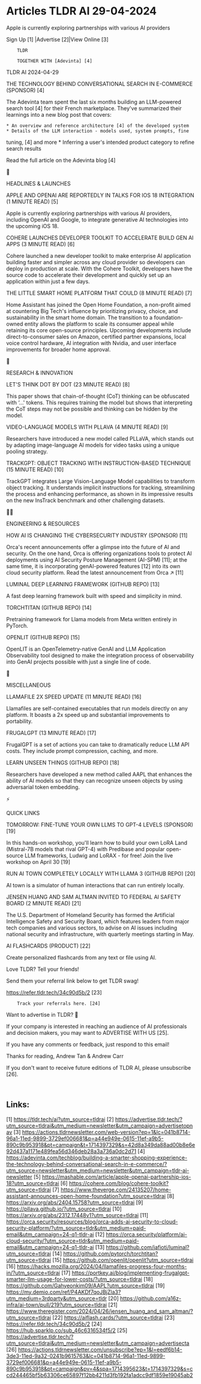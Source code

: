 # Articles TLDR AI 29-04-2024

Apple is currently exploring partnerships with various AI providers 

 Sign Up [1] |Advertise [2]|View Online [3] 

		TLDR

		TOGETHER WITH [Adevinta] [4]

TLDR AI 2024-04-29

 THE TECHNOLOGY BEHIND CONVERSATIONAL SEARCH IN E-COMMERCE (SPONSOR)
[4] 

 The Adevinta team spent the last six months building an LLM-powered
search tool [4] for their French marketplace. They've summarized their
learnings into a new blog post that covers:

	* An overview and reference architecture [4] of the developed system
	* Details of the LLM interaction - models used, system prompts, fine
tuning, [4] and more
	* Inferring a user's intended product category to refine search
results

Read the full article on the Adevinta blog [4]

🚀

HEADLINES & LAUNCHES

 APPLE AND OPENAI ARE REPORTEDLY IN TALKS FOR IOS 18 INTEGRATION (1
MINUTE READ) [5] 

 Apple is currently exploring partnerships with various AI providers,
including OpenAI and Google, to integrate generative AI technologies
into the upcoming iOS 18. 

 COHERE LAUNCHES DEVELOPER TOOLKIT TO ACCELERATE BUILD GEN AI APPS (3
MINUTE READ) [6] 

 Cohere launched a new developer toolkit to make enterprise AI
application building faster and simpler across any cloud provider so
developers can deploy in production at scale. With the Cohere Toolkit,
developers have the source code to accelerate their development and
quickly set up an application within just a few days. 

 THE LITTLE SMART HOME PLATFORM THAT COULD (8 MINUTE READ) [7] 

 Home Assistant has joined the Open Home Foundation, a non-profit
aimed at countering Big Tech's influence by prioritizing privacy,
choice, and sustainability in the smart home domain. The transition to
a foundation-owned entity allows the platform to scale its consumer
appeal while retaining its core open-source principles. Upcoming
developments include direct-to-consumer sales on Amazon, certified
partner expansions, local voice control hardware, AI integration with
Nvidia, and user interface improvements for broader home approval. 

🧠 

RESEARCH & INNOVATION

 LET'S THINK DOT BY DOT (23 MINUTE READ) [8] 

 This paper shows that chain-of-thought (CoT) thinking can be
obfuscated with ‘...' tokens. This requires training the model but
shows that interpreting the CoT steps may not be possible and thinking
can be hidden by the model. 

 VIDEO-LANGUAGE MODELS WITH PLLAVA (4 MINUTE READ) [9] 

 Researchers have introduced a new model called PLLaVA, which stands
out by adapting image-language AI models for video tasks using a
unique pooling strategy. 

 TRACKGPT: OBJECT TRACKING WITH INSTRUCTION-BASED TECHNIQUE (15 MINUTE
READ) [10] 

 TrackGPT integrates Large Vision-Language Model capabilities to
transform object tracking. It understands implicit instructions for
tracking, streamlining the process and enhancing performance, as shown
in its impressive results on the new InsTrack benchmark and other
challenging datasets. 

🧑‍💻 

ENGINEERING & RESOURCES

 HOW AI IS CHANGING THE CYBERSECURITY INDUSTRY (SPONSOR) [11] 

 Orca's recent announcements offer a glimpse into the future of AI and
security. On the one hand, Orca is offering organizations tools to
protect AI deployments using AI Security Posture Management (AI-SPM)
[11]; at the same time, it is incorporating genAI-powered features
[12] into its own cloud security platform.
Read the latest announcement from Orca ↗️ [11] 

 LUMINAL DEEP LEARNING FRAMEWORK (GITHUB REPO) [13] 

 A fast deep learning framework built with speed and simplicity in
mind. 

 TORCHTITAN (GITHUB REPO) [14] 

 Pretraining framework for Llama models from Meta written entirely in
PyTorch. 

 OPENLIT (GITHUB REPO) [15] 

 OpenLIT is an OpenTelemetry-native GenAI and LLM Application
Observability tool designed to make the integration process of
observability into GenAI projects possible with just a single line of
code. 

🎁

MISCELLANEOUS

 LLAMAFILE 2X SPEED UPDATE (11 MINUTE READ) [16] 

 Llamafiles are self-contained executables that run models directly on
any platform. It boasts a 2x speed up and substantial improvements to
portability. 

 FRUGALGPT (13 MINUTE READ) [17] 

 FrugalGPT is a set of actions you can take to dramatically reduce LLM
API costs. They include prompt compression, caching, and more. 

 LEARN UNSEEN THINGS (GITHUB REPO) [18] 

 Researchers have developed a new method called AAPL that enhances the
ability of AI models so that they can recognize unseen objects by
using adversarial token embedding. 

⚡

QUICK LINKS

 TOMORROW: FINE-TUNE YOUR OWN LLMS TO GPT-4 LEVELS (SPONSOR) [19] 

 In this hands-on workshop, you'll learn how to build your own LoRA
Land (Mistral-7B models that rival GPT-4) with Predibase and popular
open-source LLM frameworks, Ludwig and LoRAX - for free! Join the live
workshop on April 30 [19] 

 RUN AI TOWN COMPLETELY LOCALLY WITH LLAMA 3 (GITHUB REPO) [20] 

 AI town is a simulator of human interactions that can run entirely
locally. 

 JENSEN HUANG AND SAM ALTMAN INVITED TO FEDERAL AI SAFETY BOARD (2
MINUTE READ) [21] 

 The U.S. Department of Homeland Security has formed the Artificial
Intelligence Safety and Security Board, which features leaders from
major tech companies and various sectors, to advise on AI issues
including national security and infrastructure, with quarterly
meetings starting in May. 

 AI FLASHCARDS (PRODUCT) [22] 

 Create personalized flashcards from any text or file using AI. 

Love TLDR? Tell your friends!

 Send them your referral link below to get TLDR swag! 

 https://refer.tldr.tech/34c90d5b/2 [23] 

		Track your referrals here. [24]

Want to advertise in TLDR? 📰

 If your company is interested in reaching an audience of AI
professionals and decision makers, you may want to ADVERTISE WITH US
[25]. 

 If you have any comments or feedback, just respond to this email! 

Thanks for reading, 
Andrew Tan & Andrew Carr 

If you don't want to receive future editions of TLDR AI,
please unsubscribe [26]. 

  



Links:
------
[1] https://tldr.tech/ai?utm_source=tldrai
[2] https://advertise.tldr.tech/?utm_source=tldrai&utm_medium=newsletter&utm_campaign=advertisetopnav
[3] https://actions.tldrnewsletter.com/web-version?ep=1&lc=041b8714-96a1-11ed-9899-3729ef006681&p=a44e949e-0615-11ef-a9b5-890c9b953918&pt=campaign&t=1714397329&s=42d8a349da88ad00b8e6e92d437a1171e489fea56d346deb28a3a736a0dc2d71
[4] https://adevinta.com/techblog/building-a-smarter-shopping-experience-the-technology-behind-conversational-search-in-e-commerce/?utm_source=newsletter&utm_medium=newsletter&utm_campaign=tldr-ai-newsletter
[5] https://mashable.com/article/apple-openai-partnership-ios-18?utm_source=tldrai
[6] https://cohere.com/blog/cohere-toolkit?utm_source=tldrai
[7] https://www.theverge.com/24135207/home-assistant-announces-open-home-foundation?utm_source=tldrai
[8] https://arxiv.org/abs/2404.15758?utm_source=tldrai
[9] https://pllava.github.io/?utm_source=tldrai
[10] https://arxiv.org/abs/2312.17448v1?utm_source=tldrai
[11] https://orca.security/resources/blog/orca-adds-ai-security-to-cloud-security-platform/?utm_source=tldr&utm_medium=paid-email&utm_campaign=24-q1-tldr-ai
[12] https://orca.security/platform/ai-cloud-security/?utm_source=tldr&utm_medium=paid-email&utm_campaign=24-q1-tldr-ai
[13] https://github.com/jafioti/luminal?utm_source=tldrai
[14] https://github.com/pytorch/torchtitan?utm_source=tldrai
[15] https://github.com/openlit/openlit?utm_source=tldrai
[16] https://hacks.mozilla.org/2024/04/llamafiles-progress-four-months-in/?utm_source=tldrai
[17] https://portkey.ai/blog/implementing-frugalgpt-smarter-llm-usage-for-lower-costs/?utm_source=tldrai
[18] https://github.com/Gahyeonkim09/AAPL?utm_source=tldrai
[19] https://my.demio.com/ref/P4AKDf7qoJBjZla3?utm_medium=3rdparty&utm_source=tldr
[20] https://github.com/a16z-infra/ai-town/pull/219?utm_source=tldrai
[21] https://www.theregister.com/2024/04/26/jensen_huang_and_sam_altman/?utm_source=tldrai
[22] https://aiflash.cards/?utm_source=tldrai
[23] https://refer.tldr.tech/34c90d5b/2
[24] https://hub.sparklp.co/sub_46c6316534f5/2
[25] https://advertise.tldr.tech/?utm_source=tldrai&utm_medium=newsletter&utm_campaign=advertisecta
[26] https://actions.tldrnewsletter.com/unsubscribe?ep=1&l=eedf6b14-3de3-11ed-9a32-0241b9615763&lc=041b8714-96a1-11ed-9899-3729ef006681&p=a44e949e-0615-11ef-a9b5-890c9b953918&pt=campaign&pv=4&spa=1714395623&t=1714397329&s=ccd244465bf5b63306ce65897f12bb4211d3fb192fa1adcc9df1859e19045ab2